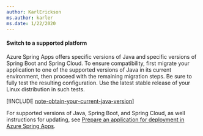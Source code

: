 ```yaml
---
author: KarlErickson
ms.author: karler
ms.date: 1/22/2020
---
```


#### Switch to a supported platform

Azure Spring Apps offers specific versions of Java and specific versions of Spring Boot and Spring Cloud. To ensure compatibility, first migrate your application to one of the supported versions of Java in its current environment, then proceed with the remaining migration steps. Be sure to fully test the resulting configuration. Use the latest stable release of your Linux distribution in such tests.

[!INCLUDE [note-obtain-your-current-java-version](note-obtain-your-current-java-version.md)]

For supported versions of Java, Spring Boot, and Spring Cloud, as well instructions for updating, see [Prepare an application for deployment in Azure Spring Apps](/azure/spring-cloud/how-to-prepare-app-deployment).
